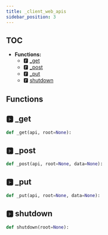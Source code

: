 ```yaml
---
title: _client_web_apis
sidebar_position: 3
---
```


## TOC

- **Functions:**
  - 🅵 [\_get](#🅵-_get)
  - 🅵 [\_post](#🅵-_post)
  - 🅵 [\_put](#🅵-_put)
  - 🅵 [shutdown](#🅵-shutdown)

## Functions

## 🅵 \_get

```python
def _get(api, root=None):
```
## 🅵 \_post

```python
def _post(api, root=None, data=None):
```
## 🅵 \_put

```python
def _put(api, root=None, data=None):
```
## 🅵 shutdown

```python
def shutdown(root=None):
```
